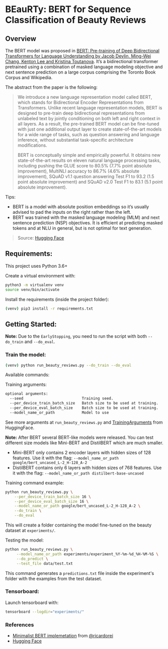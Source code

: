 # BEauRTy: BERT for Sequence Classification of Beauty Reviews

##  Overview
The BERT model was proposed in [BERT: Pre-training of Deep Bidirectional Transformers for Language Understanding by Jacob Devlin, Ming-Wei Chang, Kenton Lee and Kristina Toutanova](https://arxiv.org/abs/1810.04805). It’s a bidirectional transformer pretrained using a combination of masked language modeling objective and next sentence prediction on a large corpus comprising the Toronto Book Corpus and Wikipedia.

The abstract from the paper is the following:

>We introduce a new language representation model called BERT, which stands for Bidirectional Encoder Representations from Transformers. Unlike recent language representation models, BERT is designed to pre-train deep bidirectional representations from unlabeled text by jointly conditioning on both left and right context in all layers. As a result, the pre-trained BERT model can be fine-tuned with just one additional output layer to create state-of-the-art models for a wide range of tasks, such as question answering and language inference, without substantial task-specific architecture modifications.
>
>BERT is conceptually simple and empirically powerful. It obtains new state-of-the-art results on eleven natural language processing tasks, including pushing the GLUE score to 80.5% (7.7% point absolute improvement), MultiNLI accuracy to 86.7% (4.6% absolute improvement), SQuAD v1.1 question answering Test F1 to 93.2 (1.5 point absolute improvement) and SQuAD v2.0 Test F1 to 83.1 (5.1 point absolute improvement).

Tips:
   - BERT is a model with absolute position embeddings so it’s usually advised to pad the inputs on the right rather than the left.
   - BERT was trained with the masked language modeling (MLM) and next sentence prediction (NSP) objectives. It is efficient at predicting masked tokens and at NLU in general, but is not optimal for text generation.

> Source: [Hugging Face](https://huggingface.co/docs/transformers/model_doc/bert)

## Requirements:

This project uses Python 3.6+

Create a virtual environment with:

```bash
python3 -m virtualenv venv
source venv/bin/activate
```

Install the requirements (inside the project folder):
```bash
(venv) pip3 install -r requirements.txt
```

## Getting Started:

**Note:** 
Due to the `EarlyStopping`, you need to run the script with both `--do_train` and `--do_eval`.

### Train the model:
```bash
(venv) python run_beauty_reviews.py --do_train --do_eval
```

Available commands:

Training arguments:
```bash
optional arguments:
  --seed                          Training seed.
  --per_device_train_batch_size   Batch size to be used at training.
  --per_device_eval_batch_size    Batch size to be used at training.
  --model_name_or_path            Model to use
```

See more arguments at `run_beauty_reviews.py` and [TrainingArguments](https://huggingface.co/docs/transformers/main_classes/trainer#transformers.TrainingArguments) from HuggingFace.


**Note:**
After BERT several BERT-like models were released. You can test different size models like Mini-BERT and DistilBERT which are much smaller.
- Mini-BERT only contains 2 encoder layers with hidden sizes of 128 features. Use it with the flag: `--model_name_or_path google/bert_uncased_L-2_H-128_A-2`
- DistilBERT contains only 6 layers with hidden sizes of 768 features. Use it with the flag: `--model_name_or_path distilbert-base-uncased`

Training command example:
```bash
python run_beauty_reviews.py \
    --per_device_train_batch_size 16 \
    --per_device_eval_batch_size 16 \
    --model_name_or_path google/bert_uncased_L-2_H-128_A-2 \
    --do_train \
    --do_eval
```

This will create a folder containing the model fine-tuned on the beauty dataset at `experiments/`.

Testing the model:
```bash
python run_beauty_reviews.py \
     --model_name_or_path experiments/experiment_%Y-%m-%d_%H-%M-%S \
     --do_predict \
     --test_file data/test.txt
```

This command generates a `predictions.txt` file inside the experiment's folder with the examples from the test dataset.

### Tensorboard:

Launch tensorboard with:
```bash
tensorboard --logdir="experiments/"
```

### References
- [Minimalist BERT implemetation](https://github.com/ricardorei/lightning-text-classification) from [@ricardorei](https://github.com/ricardorei)
- [Hugging Face](https://huggingface.co/docs/transformers/model_doc/bert)
